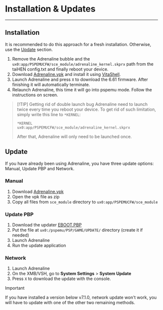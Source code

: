 # Installation & Updates
---

## Installation

It is recommended to do this approach for a fresh installation. Otherwise, use the [Update](#update) section.

1. Remove the Adrenaline bubble and the `ux0:app/PSPEMUCFW/sce_module/adrenaline_kernel.skprx` path from the taiHEN config.txt and finally reboot your device.
2. Download [Adrenaline.vpk](https://github.com/isage/Adrenaline/releases) and install it using [VitaShell](https://github.com/RealYoti/VitaShell/releases).
3. Launch Adrenaline and press `X` to download the 6.61 firmware. After finishing it will automatically terminate.
4. Relaunch Adrenaline, this time it will go into pspemu mode. Follow the instructions on screen.

> [!TIP] Getting rid of double launch bug
> Adrenaline need to launch twice every time you reboot your device. To get rid of such limitation, simply write this line to `*KERNEL`:
>
> ```
> *KERNEL
> ux0:app/PSPEMUCFW/sce_module/adrenaline_kernel.skprx
> ```
>
> After that, Adrenaline will only need to be launched once.

## Update

If you have already been using Adrenaline, you have three update options: Manual, Update PBP and Network.

### Manual

1. Download [Adrenaline.vpk](https://github.com/isage/Adrenaline/releases)
2. Open the vpk file as zip
3. Copy all files from `sce_module` directory to `ux0:app/PSPEMUCFW/sce_module`

### Update PBP

1. Download the updater [EBOOT.PBP](http://adrenaline.sarcasticat.com/EBOOT.PBP)
2. Put the file at `ux0:/pspemu/PSP/GAME/UPDATE/` directory (create it if needed)
3. Launch Adrenaline
4. Run the update application

### Network

1. Launch Adrenaline
2. On the XMB/VSH, go to **System Settings** > **System Update**
3. Press `X` to download the update with the console.

> [!IMPORTANT]
> If you have installed a version below v7.1.0, network update won't work, you will have to update with one of the other two remaining methods.